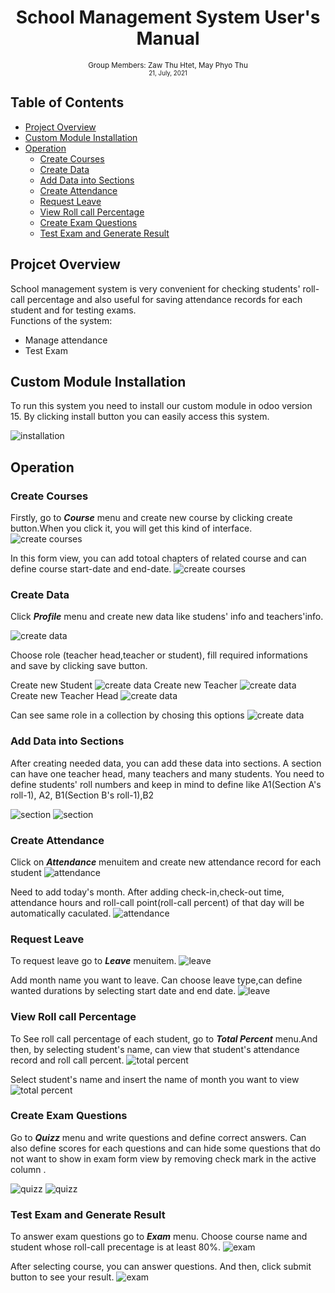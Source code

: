 <div align="center">
  <h1> School Management System User's Manual</h1>
 
  <sub>Group Members: Zaw Thu Htet, May Phyo Thu
  <br>
  <small> 21, July, 2021</small>
  </sub>
</div>

## Table of Contents
- [Project Overview](#project-overview)
- [Custom Module Installation](#custom-module-installation)
- [Operation](#operation)
    - [Create Courses](#create-courses)
    - [Create Data](#create-data)
    - [Add Data into Sections](#add-data-into-sections)
    - [Create Attendance](#create-attendance)
    - [Request Leave](#request-leave)
    - [View Roll call Percentage](#view-roll-call-percentage)
    - [Create Exam Questions](#create-exam-questions)
    - [Test Exam and Generate Result](#test-exam-and-generate-result)

## Projcet Overview
School management system is very convenient for checking students' roll-call percentage and also useful  for saving attendance records for each student and for testing exams.<br>
    Functions of the system:
- Manage attendance
- Test Exam


## Custom Module Installation
To run this system you need to install our custom module in odoo version 15. By clicking install button you can easily access this system.

![installation](./images/install.png)

## Operation

### Create Courses
Firstly, go to ***Course*** menu and create new course by clicking create button.When you click it, you will get this kind of interface.
![create courses](./images/course.png)

 In this form view, you can add totoal chapters of related course and can define course start-date and end-date.
![create courses](./images/course_create.png)

### Create Data
Click ***Profile*** menu and create new data like studens' info and teachers'info.

![create data](./images/new_profile.png)

Choose role (teacher head,teacher or student), fill required informations and save by clicking save button.<br>

Create new Student
![create data](./images/new_student.png)
Create new Teacher
![create data](./images/new_teacher.png)
Create new Teacher Head
![create data](./images/new_t_head.png)

Can see same role in a collection by chosing this options
![create data](./images/searchc_panel.png)


### Add Data into Sections
After creating needed data, you can add these data into sections. A section can have one teacher head, many teachers and many students. You need to define students' roll numbers and keep in mind to define like A1(Section A's roll-1), A2, B1(Section B's roll-1),B2 

![section](./images/section.png)
![section](./images/section_A.png)


### Create Attendance
Click on ***Attendance*** menuitem and create new attendance record for each student
![attendance](./images/attendance.png)

Need to add today's month. After adding check-in,check-out time, attendance hours and roll-call point(roll-call percent) of that day will be automatically caculated.
![attendance](./images/attendance_create.png)

### Request Leave
To request leave go to ***Leave*** menuitem. 
![leave](./images/leave.png)

Add month name you want to leave. Can choose leave type,can define wanted durations by  selecting start date and end date.
![leave](./images/leave_create.png)


### View Roll call Percentage
To See roll call percentage of each student, go to ***Total Percent*** menu.And then, by selecting student's name, can view that student's attendance record and roll call percent.
![total percent](./images/total_percent.png)

Select student's name and insert the name of month you want to view
![total percent](./images/total_pecent_view.png)

### Create Exam Questions
Go to ***Quizz***  menu and write questions and define correct answers. Can also define scores for each questions and can hide some questions that do not want to show in exam form view by removing check mark  in the active column .

![quizz](./images/quizz.png)
![quizz](./images/quizz_create.png)

### Test Exam and Generate Result
To answer exam questions go to ***Exam*** menu. Choose course name and student whose roll-call precentage is at least 80%.
![exam](./images/exam.jpg)

After selecting course, you can answer questions. And then, click submit button to see your result.
![exam](./images/exam_submit.jpg)